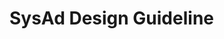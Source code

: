# SysAd Design Guideline

<link-card-container>

<link-card
  title="Foundations"
  description="SysAdサービス全体に適用されるデザインガイドライン"
  href="/docs/foundations/index"
  />

<link-card
  title="traQ"
  description="traQに関するデザインガイドライン"
  href="/docs/traQ/index"
  />

</link-card-container>
